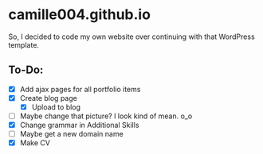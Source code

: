 # camille004.github.io
So, I decided to code my own website over continuing with that WordPress template.

## To-Do:
- [X] Add ajax pages for all portfolio items
- [X] Create blog page
  - [X] Upload to blog
- [ ] Maybe change that picture? I look kind of mean. o_o
- [X] Change grammar in Additional Skills
- [ ] Maybe get a new domain name
- [X] Make CV
